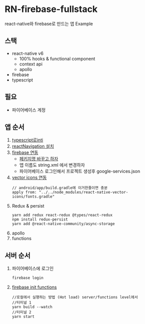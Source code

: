 # RN-firebase-fullstack
react-native와 firebase로 만드는 앱 Example


## 스택
- react-native v6
    - 100% hooks & functional component
    - context api
    - apollo
- firebase
- typescript

## 필요
- 파이어베이스 계정

## 앱 순서
1. [typescript로inti](https://facebook.github.io/react-native/docs/typescript)
2. [reactNavigation 설치](https://reactnavigation.org/docs/en/getting-started.html)
3. [firebase 연동](https://invertase.io/oss/react-native-firebase/quick-start/existing-project)
    - [페키지명 바꾸고 하자](https://romeoh.tistory.com/entry/React-Native-%ED%8C%A8%ED%82%A4%EC%A7%80%EB%AA%85-%EB%B2%88%EB%93%A4%EB%AA%85-%EB%B3%80%EA%B2%BD%ED%95%98%EA%B8%B0-Package-Bundle-Android-iOS)
    - 앱 이름도 string.xml 에서 변경하자
    - 파이어베이스 로그인해서 프로젝트 생성후 google-services.json 
4. [vector icons 연동](https://github.com/oblador/react-native-vector-icons)
    ```
    // android/app/build.gradle에 이거한줄이면 충분
    apply from: "../../node_modules/react-native-vector-icons/fonts.gradle"
    ```
5. Redux & persist
    ```
    yarn add redux react-redux @types/react-redux
    npm install redux-persist
    yarn add @react-native-community/async-storage
    ```
6. apollo
7. functions

## 서버 순서
1. 파이어베이스에 로그인
    ```
    firebase login
    ```
2. [firebase init functions](https://firebase.google.com/docs/functions/typescript)
    ```
    //로컬에서 실행하는 방법 (Hot load) server/functions level에서
    //터미널 1
    yarn build --watch
    //터미널 2
    yarn start
    ```